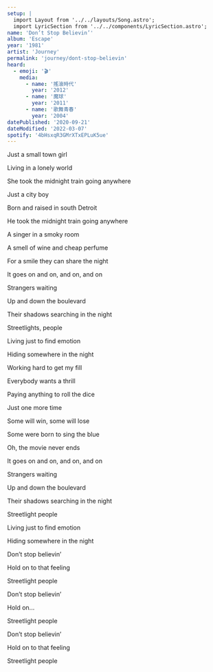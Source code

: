 ```yaml
---
setup: |
  import Layout from '../../layouts/Song.astro';
  import LyricSection from '../../components/LyricSection.astro';
name: 'Don’t Stop Believin’'
album: 'Escape'
year: '1981'
artist: 'Journey'
permalink: 'journey/dont-stop-believin'
heard:
  - emoji: '🎬'
    media:
      - name: '搖滾時代'
        year: '2012'
      - name: '魔球'
        year: '2011'
      - name: '歌舞青春'
        year: '2004'
datePublished: '2020-09-21'
dateModified: '2022-03-07'
spotify: '4bHsxqR3GMrXTxEPLuK5ue'
---
```


<LyricSection>

Just a small town girl

Living in a lonely world

She took the midnight train going anywhere

</LyricSection>

<LyricSection>

Just a city boy

Born and raised in south Detroit

He took the midnight train going anywhere

</LyricSection>

<LyricSection>

A singer in a smoky room

A smell of wine and cheap perfume

For a smile they can share the night

It goes on and on, and on, and on

</LyricSection>

<LyricSection>

Strangers waiting

Up and down the boulevard

Their shadows searching in the night

</LyricSection>

<LyricSection>

Streetlights, people

Living just to find emotion

Hiding somewhere in the night

</LyricSection>

<LyricSection>

Working hard to get my fill

Everybody wants a thrill

Paying anything to roll the dice

Just one more time

</LyricSection>

<LyricSection>

Some will win, some will lose

Some were born to sing the blue

Oh, the movie never ends

It goes on and on, and on, and on

</LyricSection>

<LyricSection>

Strangers waiting

Up and down the boulevard

Their shadows searching in the night

Streetlight people

Living just to find emotion

Hiding somewhere in the night

</LyricSection>

<LyricSection>

Don&rsquo;t stop believin&rsquo;

Hold on to that feeling

Streetlight people

Don&rsquo;t stop believin&rsquo;

Hold on...

Streetlight people

Don&rsquo;t stop believin&rsquo;

Hold on to that feeling

Streetlight people

</LyricSection>

